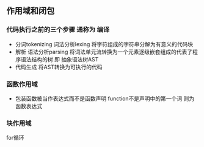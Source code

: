## 作用域和闭包

### 代码执行之前的三个步骤 通称为 编译

- 分词tokenizing 词法分析lexing 将字符组成的字符串分解为有意义的代码块
- 解析 语法分析parsing 将词法单元流转换为一个元素逐级嵌套组成的代表了程序语法结构的树 即 抽象语法树AST
- 代码生成 将AST转换为可执行的代码

### 函数作用域

- 包装函数被当作表达式而不是函数声明 function不是声明中的第一个词 则为函数表达式

### 块作用域

for循环